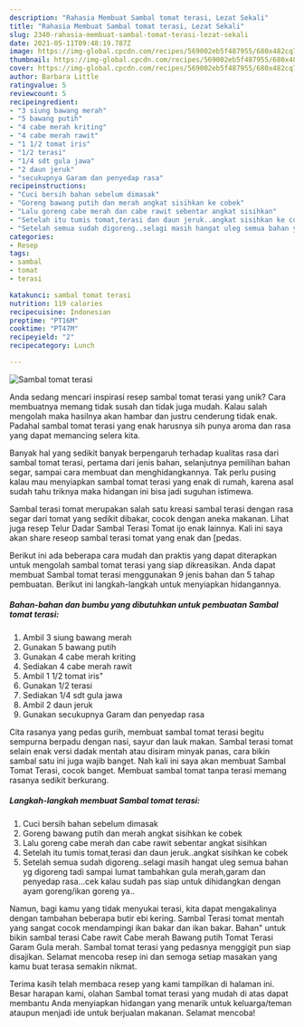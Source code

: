 ```yaml
---
description: "Rahasia Membuat Sambal tomat terasi, Lezat Sekali"
title: "Rahasia Membuat Sambal tomat terasi, Lezat Sekali"
slug: 2340-rahasia-membuat-sambal-tomat-terasi-lezat-sekali
date: 2021-05-11T09:48:19.787Z
image: https://img-global.cpcdn.com/recipes/569002eb5f487955/680x482cq70/sambal-tomat-terasi-foto-resep-utama.jpg
thumbnail: https://img-global.cpcdn.com/recipes/569002eb5f487955/680x482cq70/sambal-tomat-terasi-foto-resep-utama.jpg
cover: https://img-global.cpcdn.com/recipes/569002eb5f487955/680x482cq70/sambal-tomat-terasi-foto-resep-utama.jpg
author: Barbara Little
ratingvalue: 5
reviewcount: 5
recipeingredient:
- "3 siung bawang merah"
- "5 bawang putih"
- "4 cabe merah kriting"
- "4 cabe merah rawit"
- "1 1/2 tomat iris"
- "1/2 terasi"
- "1/4 sdt gula jawa"
- "2 daun jeruk"
- "secukupnya Garam dan penyedap rasa"
recipeinstructions:
- "Cuci bersih bahan sebelum dimasak"
- "Goreng bawang putih dan merah angkat sisihkan ke cobek"
- "Lalu goreng cabe merah dan cabe rawit sebentar angkat sisihkan"
- "Setelah itu tumis tomat,terasi dan daun jeruk..angkat sisihkan ke cobek"
- "Setelah semua sudah digoreng..selagi masih hangat uleg semua bahan yg digoreng tadi sampai lumat tambahkan gula merah,garam dan penyedap rasa...cek kalau sudah pas siap untuk dihidangkan dengan ayam goreng/ikan goreng ya.."
categories:
- Resep
tags:
- sambal
- tomat
- terasi

katakunci: sambal tomat terasi 
nutrition: 119 calories
recipecuisine: Indonesian
preptime: "PT16M"
cooktime: "PT47M"
recipeyield: "2"
recipecategory: Lunch

---
```



![Sambal tomat terasi](https://img-global.cpcdn.com/recipes/569002eb5f487955/680x482cq70/sambal-tomat-terasi-foto-resep-utama.jpg)

Anda sedang mencari inspirasi resep sambal tomat terasi yang unik? Cara membuatnya memang tidak susah dan tidak juga mudah. Kalau salah mengolah maka hasilnya akan hambar dan justru cenderung tidak enak. Padahal sambal tomat terasi yang enak harusnya sih punya aroma dan rasa yang dapat memancing selera kita.

Banyak hal yang sedikit banyak berpengaruh terhadap kualitas rasa dari sambal tomat terasi, pertama dari jenis bahan, selanjutnya pemilihan bahan segar, sampai cara membuat dan menghidangkannya. Tak perlu pusing kalau mau menyiapkan sambal tomat terasi yang enak di rumah, karena asal sudah tahu triknya maka hidangan ini bisa jadi suguhan istimewa.

Sambal terasi tomat merupakan salah satu kreasi sambal terasi dengan rasa segar dari tomat yang sedikit dibakar, cocok dengan aneka makanan. Lihat juga resep Telur Dadar Sambal Terasi Tomat ijo enak lainnya. Kali ini saya akan share reseop sambal terasi tomat yang enak dan [pedas.


Berikut ini ada beberapa cara mudah dan praktis yang dapat diterapkan untuk mengolah sambal tomat terasi yang siap dikreasikan. Anda dapat membuat Sambal tomat terasi menggunakan 9 jenis bahan dan 5 tahap pembuatan. Berikut ini langkah-langkah untuk menyiapkan hidangannya.

<!--inarticleads1-->

##### Bahan-bahan dan bumbu yang dibutuhkan untuk pembuatan Sambal tomat terasi:

1. Ambil 3 siung bawang merah
1. Gunakan 5 bawang putih
1. Gunakan 4 cabe merah kriting
1. Sediakan 4 cabe merah rawit
1. Ambil 1 1/2 tomat iris&#34;
1. Gunakan 1/2 terasi
1. Sediakan 1/4 sdt gula jawa
1. Ambil 2 daun jeruk
1. Gunakan secukupnya Garam dan penyedap rasa


Cita rasanya yang pedas gurih, membuat sambal tomat terasi begitu sempurna berpadu dengan nasi, sayur dan lauk makan. Sambal terasi tomat selain enak versi dadak mentah atau disiram minyak panas, cara bikin sambal satu ini juga wajib banget. Nah kali ini saya akan membuat Sambal Tomat Terasi, cocok banget. Membuat sambal tomat tanpa terasi memang rasanya sedikit berkurang. 

<!--inarticleads2-->

##### Langkah-langkah membuat Sambal tomat terasi:

1. Cuci bersih bahan sebelum dimasak
1. Goreng bawang putih dan merah angkat sisihkan ke cobek
1. Lalu goreng cabe merah dan cabe rawit sebentar angkat sisihkan
1. Setelah itu tumis tomat,terasi dan daun jeruk..angkat sisihkan ke cobek
1. Setelah semua sudah digoreng..selagi masih hangat uleg semua bahan yg digoreng tadi sampai lumat tambahkan gula merah,garam dan penyedap rasa...cek kalau sudah pas siap untuk dihidangkan dengan ayam goreng/ikan goreng ya..


Namun, bagi kamu yang tidak menyukai terasi, kita dapat mengakalinya dengan tambahan beberapa butir ebi kering. Sambal Terasi tomat mentah yang sangat cocok mendampingi ikan bakar dan ikan bakar. Bahan&#34; untuk bikin sambal terasi Cabe rawit Cabe merah Bawang putih Tomat Terasi Garam Gula merah. Sambal tomat terasi yang pedasnya menggigit pun siap disajikan. Selamat mencoba resep ini dan semoga setiap masakan yang kamu buat terasa semakin nikmat. 

Terima kasih telah membaca resep yang kami tampilkan di halaman ini. Besar harapan kami, olahan Sambal tomat terasi yang mudah di atas dapat membantu Anda menyiapkan hidangan yang menarik untuk keluarga/teman ataupun menjadi ide untuk berjualan makanan. Selamat mencoba!
